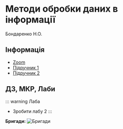 # Методи обробки даних в інформації
Бондаренко Н.О.

## Інформація
* [Zoom](https://bit.ly/3iy2OmS)
* [Підручник 1](https://dk12rozklad.github.io//files/modi/p1.pdf)
* [Підручник 2](https://dk12rozklad.github.io//files/modi/p2.pdf)

## ДЗ, МКР, Лаби
::: warning Лаба
* Зробити лабу 2
:::

**Бригади:**
![Бригади](/images/modi/brigades.jpg)